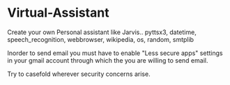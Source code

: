 # Virtual-Assistant
Create your own Personal assistant like Jarvis..
pyttsx3,
datetime,
speech_recognition,
webbrowser,
wikipedia,
os,
random,
smtplib

Inorder to send email you must have to enable "Less secure apps" settings in your gmail account through which the you are willing to send email.

Try to casefold wherever security concerns arise.
